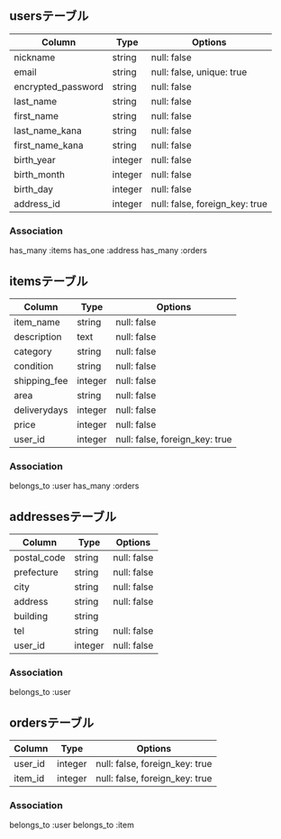 ## usersテーブル

| Column             | Type    | Options                        |
| ------------------ | ------- | ------------------------------ |
| nickname           | string  | null: false                    |
| email              | string  | null: false, unique: true      |
| encrypted_password | string  | null: false                    |
| last_name          | string  | null: false                    |
| first_name         | string  | null: false                    |
| last_name_kana     | string  | null: false                    |
| first_name_kana    | string  | null: false                    |
| birth_year         | integer | null: false                    |
| birth_month        | integer | null: false                    |
| birth_day          | integer | null: false                    |
| address_id         | integer | null: false, foreign_key: true |

### Association
has_many :items
has_one :address
has_many :orders



## itemsテーブル

| Column       | Type    | Options                        |
| ------------ | ------- | ------------------------------ |
| item_name    | string  | null: false                    |
| description  | text    | null: false                    |
| category     | string  | null: false                    |
| condition    | string  | null: false                    |
| shipping_fee | integer | null: false                    |
| area         | string  | null: false                    |
| deliverydays | integer | null: false                    |
| price        | integer | null: false                    |
| user_id      | integer | null: false, foreign_key: true |

### Association
belongs_to :user
has_many :orders



## addressesテーブル

| Column      | Type    | Options     |
| ----------- | ------- | ----------- |
| postal_code | string  | null: false |
| prefecture  | string  | null: false |
| city        | string  | null: false |
| address     | string  | null: false |
| building    | string  |             |
| tel         | string  | null: false |
| user_id     | integer | null: false |

### Association
belongs_to :user



## ordersテーブル

| Column  | Type    | Options                        |
| ------- | ------- | ------------------------------ |
| user_id | integer | null: false, foreign_key: true |
| item_id | integer | null: false, foreign_key: true |

### Association
belongs_to :user
belongs_to :item
